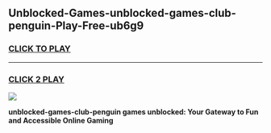 
## Unblocked-Games-unblocked-games-club-penguin-Play-Free-ub6g9
<h3>
<a href="https://premium76.site?title=unblocked-games-club-penguin&ref=23A">CLICK TO PLAY</a></h3>
<hr>

<h3>
<a href="https://premium76.site?title=unblocked-games-club-penguin&ref=23A">CLICK 2 PLAY</a>
  
</h3>

<a href="https://premium76.site?title=unblocked-games-club-penguin&ref=23A"><img src="https://clearcache.store/games.png"></a>


**unblocked-games-club-penguin games unblocked: Your Gateway to Fun and Accessible Online Gaming**
